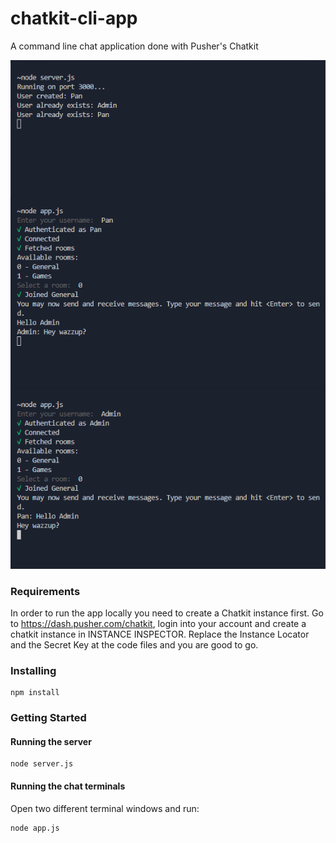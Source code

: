 # chatkit-cli-app
A command line chat application done with Pusher's Chatkit

!['chat-sample'](img/chat-sample.png?raw=true)

### Requirements
In order to run the app locally you need to create a Chatkit instance first. Go to https://dash.pusher.com/chatkit, login into your account and create a chatkit instance in INSTANCE INSPECTOR. Replace the Instance Locator and the Secret Key at the code files and you are good to go.

### Installing

```
npm install
```

### Getting Started

#### Running the server

```
node server.js
```

#### Running the chat terminals 
Open two different terminal windows and run:
```
node app.js
```
